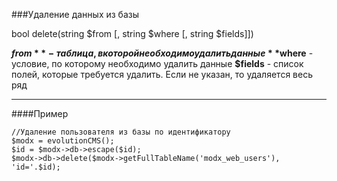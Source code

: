 ###Удаление данных из базы

bool delete(string $from [, string $where [, string $fields]])

**$from** - таблица, в которой необходимо удалить данные
**$where** - условие, по которому необходимо удалить данные
**$fields** - список полей, которые требуется удалить. Если не указан, то удаляется весь ряд

***

####Пример

	//Удаление пользователя из базы по идентификатору  
	$modx = evolutionCMS();
	$id = $modx->db->escape($id);  
	$modx->db->delete($modx->getFullTableName('modx_web_users'), 'id='.$id);
